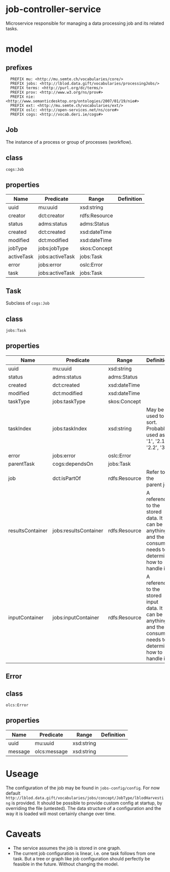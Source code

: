 # job-controller-service
Microservice responsible for managing a data processing job and its related tasks.

# model

## prefixes
```
  PREFIX mu: <http://mu.semte.ch/vocabularies/core/>
  PREFIX jobs: <http://lblod.data.gift/vocabularies/processingJobs/>
  PREFIX terms: <http://purl.org/dc/terms/>
  PREFIX prov: <http://www.w3.org/ns/prov#>
  PREFIX nie: <http://www.semanticdesktop.org/ontologies/2007/01/19/nie#>
  PREFIX ext: <http://mu.semte.ch/vocabularies/ext/>
  PREFIX oslc: <http://open-services.net/ns/core#>
  PREFIX cogs: <http://vocab.deri.ie/cogs#>
```

## Job
The instance of a process or group of processes (workflow).

## class
`cogs:Job`

## properties

Name | Predicate | Range | Definition
--- | --- | --- | ---
uuid |mu:uuid | xsd:string
creator | dct:creator | rdfs:Resource
status | adms:status | adms:Status
created | dct:created | xsd:dateTime
modified | dct:modified | xsd:dateTime
jobType | jobs:jobType | skos:Concept
activeTask | jobs:activeTask | jobs:Task
error | jobs:error | oslc:Error
task | jobs:activeTask | jobs:Task

## Task
Subclass of `cogs:Job`

## class
`jobs:Task`

## properties

Name | Predicate | Range | Definition
--- | --- | --- | ---
uuid |mu:uuid | xsd:string
status | adms:status | adms:Status
created | dct:created | xsd:dateTime
modified | dct:modified | xsd:dateTime
taskType | jobs:taskType | skos:Concept
taskIndex | jobs:taskIndex | xsd:string | May be used to sort. Probably used as '1', '2.1', '2.2', '3'
error | jobs:error | oslc:Error
parentTask| cogs:dependsOn | jobs:Task
job | dct:isPartOf | rdfs:Resource | Refer to the parent job
resultsContainer | jobs:resultsContainer | rdfs:Resource | A reference to the stored data. It can be anything and the consumer needs to determine how to handle it.
inputContainer | jobs:inputContainer | rdfs:Resource | A reference to the stored input data. It can be anything and the consumer needs to determine how to handle it.

## Error

## class
`olcs:Error`

## properties
Name | Predicate | Range | Definition
--- | --- | --- | ---
uuid |mu:uuid | xsd:string
message | olcs:message | xsd:string


# Useage
The configuration of the job may be found in `jobs-config/config`.
For now default `http://lblod.data.gift/vocabularies/jobs/concept/JobType/lblodHarvesting` is provided.
It should be possible to provide custom config at startup, by overriding the file (untested).
The data structure of a configuration and the way it is loaded will most certainly change over time.

# Caveats
- The service assumes the job is stored in one graph.
- The current job configuration is linear, i.e. one task follows from one task. But a tree or graph like job configuration should perfectly be feasible in the future. Without changing the model.

